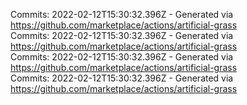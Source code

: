 Commits: 2022-02-12T15:30:32.396Z - Generated via https://github.com/marketplace/actions/artificial-grass
<br>
Commits: 2022-02-12T15:30:32.396Z - Generated via https://github.com/marketplace/actions/artificial-grass
<br>
Commits: 2022-02-12T15:30:32.396Z - Generated via https://github.com/marketplace/actions/artificial-grass
<br>
Commits: 2022-02-12T15:30:32.396Z - Generated via https://github.com/marketplace/actions/artificial-grass
<br>
